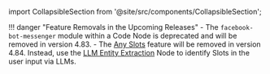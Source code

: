import CollapsibleSection from '@site/src/components/CollapsibleSection';

!!! danger "Feature Removals in the Upcoming Releases"
    - The `facebook-bot-messenger` module within a Code Node is deprecated and will be removed in version 4.83.
    - The [Any Slots](https://docs.cognigy.com/ai/empower/nlu/slots-and-lexicons/any-slots/) feature will be removed in version 4.84. Instead, use the [LLM Entity Extraction](https://docs.cognigy.com/ai/nodes/other-nodes/llm-entity-extract/) Node to identify Slots in the user input via LLMs.

